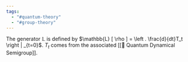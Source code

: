 ```yaml
---
tags:
  - "#quantum-theory"
  - "#group-theory"
---
```

The generator $\mathbb{L}$ is defined by $\mathbb{L} [ \rho ] = \left . \frac{d}{dt}T_t \right | _{t=0}$. $T_t$ comes from the associated [[📘 Quantum Dynamical Semigroup]].